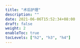```yaml
---
title: "术后护理"
description: ""
date: 2021-06-06T15:52:34+08:00
draft: false
weight: 2
enableToc: true
tocLevels: ["h2", "h3", "h4"]
---
```

